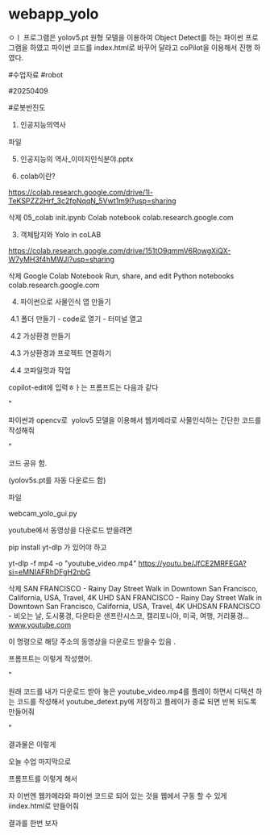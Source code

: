 # webapp_yolo
ㅇㅣ 프로그램은 yolov5.pt 원형 모델을 이용하여 
Object Detect를 하는 파이썬 프로그램을 하였고 
파이썬 코드를 index.html로 바꾸어 달라고 coPilot을 이용해서 진행 하였다. 


#수업자료 #robot

#20250409

#로봇반진도



1. 인공지능의역사

파일

05. 인공지능의 역사_이미지인식분야.pptx


2. colab이란?

https://colab.research.google.com/drive/1l-TeKSPZZ2Hrf_3c2fpNqqN_5Vwt1m9l?usp=sharing

삭제
05_colab init.ipynb
Colab notebook
colab.research.google.com

3. 객체탐지와 Yolo in coLAB

https://colab.research.google.com/drive/151tO9qmmV6RowgXiQX-W7yMH3f4hMWJI?usp=sharing

삭제
Google Colab Notebook
Run, share, and edit Python notebooks
colab.research.google.com

4. 파이썬으로 사물인식 앱 만들기



 4.1 폴더 만들기 - code로 열기 - 터미널 열고

 4.2 가상환경 만들기

 4.3 가상환경과 프로젝트 연결하기

 4.4 코파일럿과 작업

copilot-edit에 입력ㅎㅏ는 프롬프트는 다음과 같다

"

파이썬과 opencv로  yolov5 모델을 이용해서 웹카메라로 사물인식하는 간단한 코드를 작성해줘

"

코드 공유 함.

(yolov5s.pt를 자동 다운로드 함)



파일

webcam_yolo_gui.py


youtube에서 동영상을 다운로드 받을려면

pip install yt-dlp 가 있어야 하고



yt-dlp -f mp4 -o "youtube_video.mp4" https://youtu.be/JfCE2MRFEGA?si=eMNIAFRhDFgH2nbG

삭제
SAN FRANCISCO - Rainy Day Street Walk in Downtown San Francisco, California, USA, Travel, 4K UHD
SAN FRANCISCO - Rainy Day Street Walk in Downtown San Francisco, California, USA, Travel, 4K UHDSAN FRANCISCO - 비오는 날, 도시풍경, 다운타운 샌프란시스코, 캘리포니아, 미국, 여행, 거리풍경...
www.youtube.com

이 명령으로 해당 주소의 동영상을 다운로드 받을수 있음 .



프롬프트는 이렇게 작성했어.

"

원래 코드를 내가 다운로드 받아 놓은 youtube_video.mp4를 플레이 하면서 디택션 하는 코드를 작성해서 youtube_detext.py에 저장하고 플레이가 종료 되면 반복 되도록 만들어줘

"



결과물은 이렇게





오늘 수업 마지막으로 

프롬프트를 이렇게 해서 

자 이번엔 웹카메라와 파이썬 코드로 되어 있는 것을 웹에서 구동 할 수 있게 iindex.html로 만들어줘

결과를 한번 보자 
